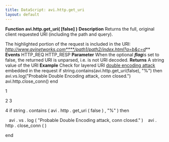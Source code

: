```yaml
---
title: DataScript: avi.http.get_uri
layout: default
---
```

**Function** **avi.http.get_uri( [false] )** **Description** Returns the full, original client requested URI (including the path and query).

The highlighted portion of the request is included in the URI:
*http://www.avinetworks.com****/path1/path2/index.html?a=b&c=d*** **Events** HTTP_REQ
HTTP_RESP **Parameter** When the optional ***flag***is set to false, the returned URI is unparsed, i.e. is not URI decoded. **Returns** A string value of the URI **Example** Check for layered URI <a href="http://www.owasp.org/index.php/Double_Encoding">double encoding attack</a> embedded in the request
if string.contains(avi.http.get_uri(false), "%") then avi.vs.log("Probable Double Encoding attack, conn closed.") avi.http.close_conn() end

1

2
3

4 if  string . contains ( avi . http . get_uri ( false ) ,  "%" )  then

   avi . vs . log ( "Probable Double Encoding attack, conn closed." )
   avi . http . close_conn ( )

end